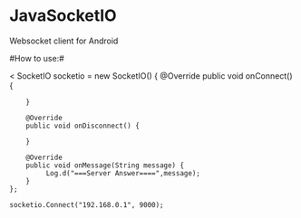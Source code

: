 JavaSocketIO
============

Websocket client for Android


#How to use:#

<
SocketIO socketio = new SocketIO() {
        @Override
        public void onConnect() {

        }

        @Override
        public void onDisconnect() {

        }

        @Override
        public void onMessage(String message) {
             Log.d("===Server Answer====",message);
        }
    };
    
    socketio.Connect("192.168.0.1", 9000);
>

